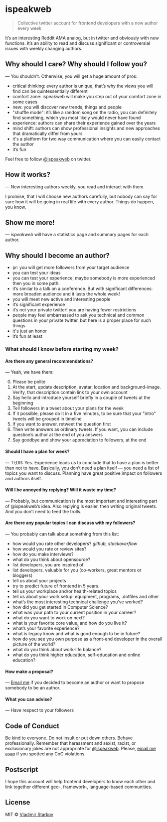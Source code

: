 # ispeakweb

> Collective twitter account for frontend developers with a new author
every week

It’s an interesting Reddit AMA analog, but in twitter and obviously with
new functions. It’s an ability to read and discuss significant
or controversial issues with weekly changing authors.

## Why should I care? Why should I follow you?

— You shouldn’t. Otherwise, you will get a huge amount of pros:

* critical thinking: every author is unique, that’s why the views you
  will find can be quintessentially different
* comfort zone: ispeakweb will make you step out of your comfort zone
  in some cases
* new: you will discover new trends, things and people
* "shuffle mode": it’s like a random song on the radio, you can definitely
  find something, which you most likely would never have found
* experience: authors can share their experience gained over the years
* mind shift: authors can show professional insights and new approaches
  that dramatically differ from yours
* it's a platform for two way communication where you can easily contact
  the author
* it’s fun

Feel free to follow [@ispeakweb][isw] on twitter.

## How it works?

— New interesting authors weekly, you read and interact with them.

I promise, that I will choose new authors carefully, but nobody can say for sure
how it will be going in real life with every author. Things do happen, you know.

## Show me more!

— _ispeakweb_ will have a statistics page and summary pages for each author.

## Why should I become an author?

* pr: you will get more followers from your target audience
* you can test your ideas
* you can test your experience, maybe somebody is more experienced then
  you in some path.
* it’s similar to a talk on a conference. But with significant differences:
  more broaden audience and it lasts the whole week!
* you will meet new active and interesting people
* it’s significant experience
* it’s not your private twitter! you are having fewer restrictions
* people may feel embarrassed to ask you technical and common questions
  in your private twitter, but here is a proper place for such things
* it's just an honor
* it’s fun at least

###  What should I know before starting my week?

#### Are there any general recommendations?

— Yeah, we have them:

0. Please be polite
1. At the start, update description, avatar, location and background-image.
  Verify, that description contain link to your own account
2. Say hello and introduce yourself briefly in a couple of tweets at the
  beginning
3. Tell followers in a tweet about your plans for the week
4. If it possible, please do it in a five minutes, to be sure that your "intro"
  tweets will be grouped in timeline
5. If you want to answer, retweet the question first
6. Then write answers as ordinary tweets. If you want, you can include question’s
  author at the end of you answers
7. Say goodbye and show your appreciation to followers, at the end

#### Should I have a plan for week?

— Tl;DR: Yes. Experience leads us to conclude that to have a plan is better
than not to have. Basically, you don’t need a plan itself — you need
a list of topics you want to discuss. Planning have great positive impact
on followers and authors itself.

#### Will I be annoyed by replying? Will it waste my time?

— Probably, but communication is the most important and interesting part
of @ispeakweb’s idea. Also replying is easier, then writing original tweets.
And you don’t need to feed the trolls.

#### Are there any popular topics I can discuss with my followers?

— You probably can talk about something from this list:

* how would you rate other developers? _github, stackoverflow_
* how would you rate or review sites?
* how do you make interviews?
* what do you think about opensource?
* list developers, you are inspired of.
* list developers, valuable for you (co-workers, great mentors or bloggers)
* tell us about your projects
* try to predict future of frontend in 5 years.
* tell us your workplace and/or health-related topics
* tell us about your work setup: equipment, programs, .dotfiles and other
* what’s the most interesting technical challenge you’ve worked?
* how did you get started in Computer Science?
* what was your path to your current position in your carreer?
* what do you want to work on next?
* what is your favorite core value, and how do you live it?
* what’s your favorite experience?
* what is legacy know and what is good enough to be in future?
* how do you see you own purpose as a front-end developer in the overall
  picture of the world?
* what do you think about work-life balance?
* what do you think higher education, self-education and online education?

#### How make a proposal?

— [Email me][proposal] if you decided to become an author or want to propose
somebody to be an author.

#### What you can advise?

— Have respect to your followers

## Code of Conduct

Be kind to everyone. Do not insult or put down others. Behave professionally.
Remember that harassment and sexist, racist, or exclusionary jokes
are not appropriate for [@ispeakweb][isw]. Please, [email me
asap][coc-violations] if you spotted any CoC violations.

## Postscript

I hope this account will help frontend developers to know each other and
link together different geo-, framework-, language-based communities.

## License

MIT © [Vladimir Starkov](http://vstarkov.com)

[isw]: https://twitter.com/ispeakweb
[proposal]: mailto:matmuchrapna@gmail.com?subject=Author’s%20proposal%20for%20@ispeakweb
[coc-violations]: mailto:matmuchrapna@gmail.com?subject=CoC%20violations%20in%20@ispeakweb
